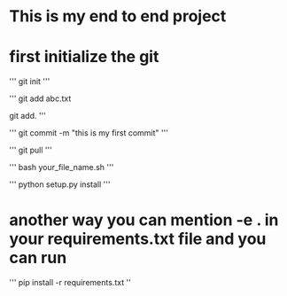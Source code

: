 # This is my end to end project

# first initialize the git

'''
git init
'''

'''
git add abc.txt

git add.
'''

'''
git commit -m "this is my first commit"
'''

'''
git pull
'''

'''
bash your_file_name.sh
'''


'''
python setup.py install
'''

# another way you can mention -e . in your requirements.txt file and you can run 
'''
pip install -r requirements.txt
''